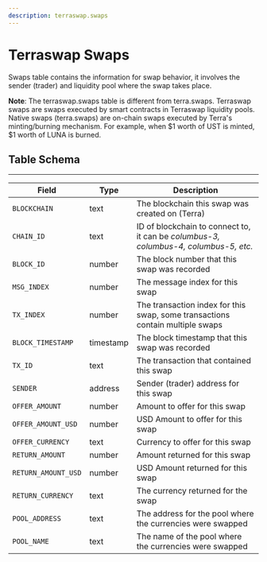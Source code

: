 ```yaml
---
description: terraswap.swaps
---
```


# Terraswap Swaps

Swaps table contains the information for swap behavior, it involves the sender (trader) and liquidity pool where the swap takes place.&#x20;

**Note**: The terraswap.swaps table is different from terra.swaps. Terraswap swaps are swaps executed by smart contracts in Terraswap liquidity pools. Native swaps (terra.swaps) are on-chain swaps executed by Terra's minting/burning mechanism. For example, when $1 worth of UST is minted, $1 worth of LUNA is burned.&#x20;



## Table Schema

****

| Field               | Type      | Description                                                                          |
| ------------------- | --------- | ------------------------------------------------------------------------------------ |
| `BLOCKCHAIN`        | text      | The blockchain this swap was created on (Terra)                                      |
| `CHAIN_ID`          | text      | ID of blockchain to connect to, it can be _columbus-3, columbus-4, columbus-5, etc._ |
| `BLOCK_ID`          | number    | The block number that this swap was recorded                                         |
| `MSG_INDEX`         | number    | The message index for this swap                                                      |
| `TX_INDEX`          | number    | The transaction index for this swap, some transactions contain multiple swaps        |
| `BLOCK_TIMESTAMP`   | timestamp | The block timestamp that this swap was recorded                                      |
| `TX_ID`             | text      | The transaction that contained this swap                                             |
| `SENDER`            | address   | Sender (trader) address for this swap                                                |
| `OFFER_AMOUNT`      | number    | Amount to offer for this swap                                                        |
| `OFFER_AMOUNT_USD`  | number    | USD Amount to offer for this swap                                                    |
| `OFFER_CURRENCY`    | text      | Currency to offer for this swap                                                      |
| `RETURN_AMOUNT`     | number    | Amount returned for this swap                                                        |
| `RETURN_AMOUNT_USD` | number    | USD Amount returned for this swap                                                    |
| `RETURN_CURRENCY`   | text      |  The currency returned for the swap                                                  |
| `POOL_ADDRESS`      | text      | The address for the pool where the currencies were swapped                           |
| `POOL_NAME`         | text      | The name of the pool where the currencies were swapped                               |
